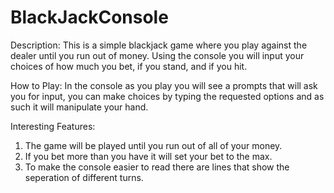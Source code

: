 # BlackJackConsole
Description:
This is a simple blackjack game where you play against the dealer until you run out of money. Using the console you will input your choices of how much you bet, if you stand, and if you hit.

How to Play:
In the console as you play you will see a prompts that will ask you for input, you can make choices by typing the requested options and as such it will manipulate your hand.

Interesting Features:
1. The game will be played until you run out of all of your money. 
2. If you bet more than you have it will set your bet to the max.
3. To make the console easier to read there are lines that show the seperation of different turns.
